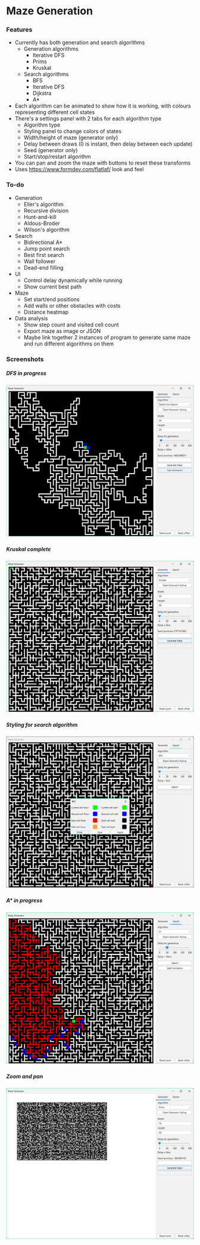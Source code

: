 # Maze Generation 

### Features
- Currently has both generation and search algorithms
  - Generation algorithms
    - Iterative DFS
    - Prims
    - Kruskal
  - Search algorithms
    - BFS
    - Iterative DFS
    - Dijkstra
    - A*
- Each algorithm can be animated to show how it is working, with colours representing different cell states
- There's a settings panel with 2 tabs for each algorithm type
  - Algorithm type
  - Styling panel to change colors of states
  - Width/height of maze (generator only)
  - Delay between draws (0 is instant, then delay between each update)
  - Seed (generator only)
  - Start/stop/restart algorithm
- You can pan and zoom the maze with buttons to reset these transforms
- Uses https://www.formdev.com/flatlaf/ look and feel


### To-do
- Generation
  - Eller's algorithm
  - Recursive division
  - Hunt-and-kill
  - Aldous-Broder
  - Wilson's algorithm
- Search
  - Bidirectional A*
  - Jump point search
  - Best first search
  - Wall follower
  - Dead-end filling
- UI
  - Control delay dynamically while running
  - Show current best path
- Maze
  - Set start/end positions
  - Add walls or other obstacles with costs
  - Distance heatmap
- Data analysis
  - Show step count and visited cell count
  - Export maze as image or JSON
  - Maybe link together 2 instances of program to generate same maze and run different algorithms on them

### Screenshots
##### DFS in progress
![DFS in progress](/screenshots/dfs_in_progress.png)
###
##### Kruskal complete
![Kruskal complete](/screenshots/kruskal_done.png)
###
##### Styling for search algorithm
![Styling for search algorithm](/screenshots/show_styling.png)
###
##### A* in progress
![A* in progress](/screenshots/search_in_progress.png)
###
##### Zoom and pan
![Zoom and pan](/screenshots/zoom_pan.png)
